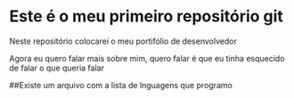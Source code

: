 # Este é o meu primeiro repositório git

Neste repositório colocarei o meu portifólio de desenvolvedor

Agora eu quero falar mais sobre mim, quero falar é que eu tinha esquecido de falar o que queria falar

##Existe um arquivo com a lista de lnguagens que programo
